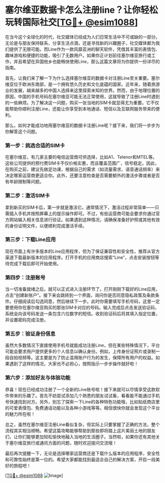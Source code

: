 # 塞尔维亚数据卡怎么注册line？让你轻松玩转国际社交[[TG💪+ @esim1088](https://t.me/s/esim1088)]

在当今这个全球化的时代，社交媒体已经成为人们日常生活中不可或缺的一部分。无论是与朋友保持联系、分享生活点滴，还是寻找新的兴趣圈子，社交媒体都为我们提供了无限可能。而Line作为一款风靡亚洲的聊天软件，凭借其丰富的表情包、趣味游戏和便捷的功能，吸引了无数用户。如果你正计划前往塞尔维亚旅行或工作，并且希望在异国他乡也能畅快使用Line，那么这篇文章将为你提供一份详尽的指南。

首先，让我们来了解一下为什么选择塞尔维亚的数据卡对注册Line至关重要。塞尔维亚位于欧洲东南部，是一个拥有悠久历史和文化底蕴的国家。近年来，随着旅游业的发展，越来越多的中国人选择来这里探索未知的世界。然而，由于地理位置的原因，中国的手机号码在塞尔维亚可能无法正常使用，这就导致了注册Line时遇到的一些麻烦。为了解决这一问题，购买一张当地的SIM卡就显得尤为重要。它不仅能帮助你顺利注册Line，还能让你享受到本地通话、短信以及互联网服务带来的便利。

那么，如何才能成功地用塞尔维亚的数据卡注册Line呢？接下来，我们将一步步为你解答这个问题。

### 第一步：挑选合适的SIM卡

在塞尔维亚，有几家主要的电信运营商可供选择，比如A1、Telenor和MTEL等。这些公司提供的预付费SIM卡不仅价格实惠，而且覆盖范围广，信号稳定。因此，在购买之前，建议先做足功课，根据自己的需求（如流量需求、语音通话频率）来决定哪家运营商更适合你。此外，还要注意检查是否需要额外的激活步骤或者是否有年龄限制等问题。

### 第二步：激活SIM卡

拿到新买的SIM卡后，第一步就是激活它。通常情况下，激活过程非常简单——只需插入手机并按照屏幕上的提示操作即可。不过，有些运营商可能会要求你通过官方网站输入相关信息进行验证。如果遇到这种情况，请确保准备好护照或其他有效的身份证明文件，以便顺利完成激活手续。

### 第三步：下载Line应用

现在市面上有许多版本的Line应用程序，但为了保证兼容性和安全性，推荐从官方渠道下载最新版本的应用程序。打开手机的应用商店搜索“Line”，点击安装按钮等待完成下载后即可开始使用。

### 第四步：注册账号

当一切准备就绪之后，就可以正式进入注册环节了。打开刚刚下载好的Line应用，点击“创建新账户”。接下来会跳转到一个界面，询问你是否同意隐私政策及条款条件。仔细阅读后勾选同意，然后继续下一步。此时你需要填写手机号码，这里一定要使用你在塞尔维亚购买的那张SIM卡对应的号码。输入完成后点击发送验证码，系统会向该号码发送一条包含六位数字的短信。收到验证码后将其填入指定位置，并设置密码完成注册。

### 第五步：验证身份信息

虽然大多数情况下直接使用手机号就能成功注册Line，但在某些特殊情况下，平台可能会要求用户提供更多的个人信息以确认身份。例如，上传身份证照片或录制一段自拍视频等。这主要是为了防止滥用账户行为的发生，保障所有用户的权益。如果遇到了这样的情况，大家也不必担心，按照指示一步步操作就好啦！

### 第六步：添加好友与体验功能

恭喜！现在已经成功注册了一个全新的Line账号啦！接下来就可以尽情享受这款软件带来的乐趣了。首先不妨尝试添加几个熟悉的朋友试试看，看看能不能通过手机号快速找到对方。另外，别忘了探索一下Line的各种特色功能哦，比如贴纸商店里的可爱表情包、免费通话功能以及各种小游戏等等。相信很快你就会发现这个平台的魅力所在啦！

总之，虽然在塞尔维亚注册Line看似复杂，但实际上只要掌握了正确的方法，整个流程其实相当顺畅。希望这篇攻略能够帮助到那些即将踏上这片美丽土地的朋友们，让你们能够更加轻松愉快地融入当地的生活圈子。当然啦，如果你还有其他关于塞尔维亚旅行或通讯方面的问题，随时欢迎提问交流哦！

最后再次提醒一下，无论是选择哪家运营商还是下载什么版本的应用程序，安全性和可靠性始终是第一位的。希望大家都能找到最适合自己的解决方案，开启一段美好的旅程吧！

[[TG💪+ @esim1088](https://t.me/s/esim1088) ![Image](https://i.postimg.cc/4NQfJmqS/Snipaste-2025-05-13-00-14-12.png)]